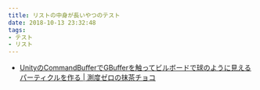 ```yaml
---
title: リストの中身が長いやつのテスト
date: 2018-10-13 23:32:48
tags:
- テスト
- リスト
---
```


- [UnityのCommandBufferでGBufferを触ってビルボードで球のように見えるパーティクルを作る | 測度ゼロの抹茶チョコ](https://matcha-choco010.net/2018/09/17/unityのcommandbufferでgbufferを触ってビルボードで球のように見えるパーティクルを作る/)
